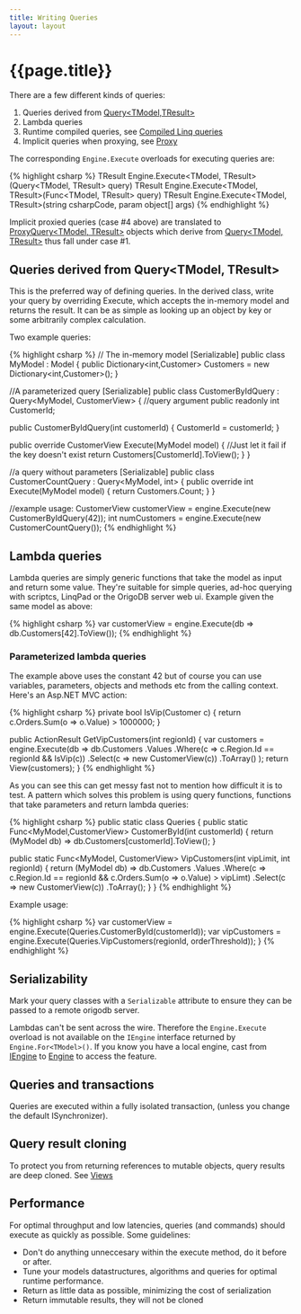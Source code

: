 ```yaml
---
title: Writing Queries
layout: layout
---
```


# {{page.title}}

There are a few different kinds of queries:

1. Queries derived from [Query<TModel,TResult>](https://github.com/DevrexLabs/OrigoDB/blob/master/src/OrigoDB.Core/Transactions/Query%5BM%2CR%5D.cs)
2. Lambda queries
3. Runtime compiled queries, see [Compiled Linq queries](/docs/compiled-linq-queries)
4. Implicit queries when proxying, see [Proxy](/docs/proxy)

The corresponding `Engine.Execute` overloads for executing queries are:

{% highlight csharp %}
TResult Engine.Execute<TModel, TResult>(Query<TModel, TResult> query)
TResult Engine.Execute<TModel, TResult>(Func<TModel, TResult> query)
TResult Engine.Execute<TModel, TResult>(string csharpCode, param object[] args)
{% endhighlight %}

Implicit proxied queries (case #4 above) are translated to [ProxyQuery<TModel, TResult>](https://github.com/DevrexLabs/OrigoDB/blob/master/src/OrigoDB.Core/Proxy/ProxyQuery.cs) objects which derive from [Query<TModel, TResult>](https://github.com/DevrexLabs/OrigoDB/blob/master/src/OrigoDB.Core/Transactions/Query%5BM%2CR%5D.cs) thus fall under case #1.

## Queries derived from Query<TModel, TResult>
This is the preferred way of defining queries. In the derived class, write your query by overriding Execute, which accepts the in-memory model and returns the result. It can be as simple as looking up an object by key or some arbitrarily complex calculation.

Two example queries:

{% highlight csharp %}
// The in-memory model
[Serializable]
public class MyModel : Model
{
   public Dictionary<int,Customer> Customers = new Dictionary<int,Customer>();
}

//A parameterized query
[Serializable]
public class CustomerByIdQuery : Query<MyModel, CustomerView>
{
   //query argument
   public readonly int CustomerId;
   
   public CustomerByIdQuery(int customerId)
   {
      CustomerId = customerId;
   }
   
   public override CustomerView Execute(MyModel model)
   {
      //Just let it fail if the key doesn't exist
      return Customers[CustomerId].ToView();
   }
}

//a query without parameters
[Serializable]
public class CustomerCountQuery : Query<MyModel, int>
{
   public override int Execute(MyModel model)
   {
      return Customers.Count;
   }
}

//example usage:
CustomerView customerView = engine.Execute(new CustomerByIdQuery(42));
int numCustomers = engine.Execute(new CustomerCountQuery());
{% endhighlight %}


## Lambda queries

Lambda queries are simply generic functions that take the model as input and return some value. They're suitable for simple queries, ad-hoc querying with scriptcs, LinqPad or the OrigoDB server web ui. Example given the same model as above:

{% highlight csharp %}
 var customerView = engine.Execute(db => db.Customers[42].ToView());
{% endhighlight %}

### Parameterized lambda queries
The example above uses the constant 42 but of course you can use variables, parameters, objects and methods etc from the calling context. Here's an Asp.NET MVC action:

{% highlight csharp %}
private bool IsVip(Customer c)
{
   return c.Orders.Sum(o => o.Value) > 1000000;
}

public ActionResult GetVipCustomers(int regionId)
{
   var customers = engine.Execute(db => db.Customers
	  .Values
	  .Where(c => c.Region.Id == regionId && IsVip(c))
	  .Select(c => new CustomerView(c))
	  .ToArray()
   );
   return View(customers);
}
{% endhighlight %}

As you can see this can get messy fast not to mention how difficult it is to test. A pattern which solves this problem is using query functions, functions that take parameters and return lambda queries:

{% highlight csharp %}
public static class Queries
{
   public static Func<MyModel,CustomerView> CustomerById(int customerId)
   {
      return (MyModel db) => db.Customers[customerId].ToView();
   }
   
   public static Func<MyModel, CustomerView> VipCustomers(int vipLimit, int regionId)
   {
      return (MyModel db) => db.Customers
		.Values
		.Where(c => c.Region.Id == regionId && c.Orders.Sum(o => o.Value) > vipLimt)
		.Select(c => new CustomerView(c))
		.ToArray();
   }
}
{% endhighlight %}

Example usage:

{% highlight csharp %}
var customerView = engine.Execute(Queries.CustomerById(customerId));
var vipCustomers = engine.Execute(Queries.VipCustomers(regionId, orderThreshold));
}
{% endhighlight %}

## Serializability
Mark your query classes with a `Serializable` attribute to ensure they can be passed to a remote origodb server.

Lambdas can't be sent across the wire. Therefore the `Engine.Execute` overload is not available on the `IEngine` interface returned by `Engine.For<TModel>()`. If you know you have a local engine, cast from  [IEngine](https://github.com/DevrexLabs/OrigoDB/blob/master/src/OrigoDB.Core/IEngine%5BM%5D.cs) to [Engine](https://github.com/DevrexLabs/OrigoDB/blob/master/src/OrigoDB.Core/Engine%5BM%5D.cs) to access the feature.

## Queries and transactions
Queries are executed within a fully isolated transaction, (unless you change the default ISynchronizer).

## Query result cloning
To protect you from returning references to mutable objects, query results are deep cloned. See [Views](/docs/views)

## Performance
For optimal throughput and low latencies, queries (and commands) should execute as quickly as possible. Some guidelines:
* Don't do anything unneccesary within the execute method, do it before or after. 
* Tune your models datastructures, algorithms and queries for optimal runtime performance.
* Return as little data as possible, minimizing the cost of serialization
* Return immutable results, they will not be cloned

